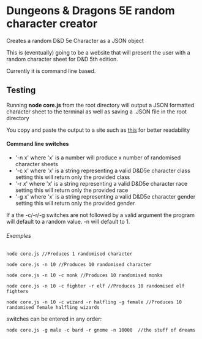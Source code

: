 # Dungeons & Dragons 5E random character creator
Creates a random D&amp;D 5e Character as a JSON object

This is (eventually) going to be a website that will present the user with a random character sheet for D&D 5th edition.

Currently it is command line based.

## Testing
Running **node core.js** from the root directory will output a JSON formatted character sheet to the terminal as well as saving a .JSON file in the root directory

You copy and paste the output to a site such as [this](http://jsonviewer.stack.hu/) for better readability

#### Command line switches

* '-n x' where 'x' is a number will produce x number of randomised character sheets
* '-c x' where 'x' is a string representing a valid D&D5e character class setting this will return only the provided class
* '-r x' where 'x' is a string representing a valid D&D5e character race setting this will return only the provided race
* '-g x' where 'x' is a string representing a valid D&D5e character gender setting this will return only the provided gender

If a the -c/-r/-g switches are not followed by a valid argument the program will default to a random value. -n will default to 1.

###### Examples
```
node core.js //Produces 1 randomised character
```
```
node core.js -n 10 //Produces 10 randomised character
```
```
node core.js -n 10 -c monk //Produces 10 randomised monks
```
```
node core.js -n 10 -c fighter -r elf //Produces 10 randomised elf fighters
```
```
node core.js -n 10 -c wizard -r halfling -g female //Produces 10 randomised female halfling wizards
```

switches can be entered in any order:
```
node core.js -g male -c bard -r gnome -n 10000  //the stuff of dreams
```
